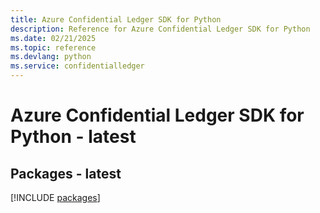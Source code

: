 ```yaml
---
title: Azure Confidential Ledger SDK for Python
description: Reference for Azure Confidential Ledger SDK for Python
ms.date: 02/21/2025
ms.topic: reference
ms.devlang: python
ms.service: confidentialledger
---
```

# Azure Confidential Ledger SDK for Python - latest
## Packages - latest
[!INCLUDE [packages](confidential-ledger-index.md)]
